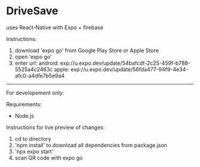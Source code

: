 # DriveSave

uses React-Native with Expo + firebase 

 Instructions:
1. download 'expo go' from Google Play Store or Apple Store
2. open 'expo go'
3. enter url:
android: exp://u.expo.dev/update/54bafcdf-2c25-459f-b788-5525a4c2463c
apple: exp://u.expo.dev/update/56fda477-94f9-4e34-afc0-a4dfe7b5e9a4





--------------------------------------------------------------------------------
For developement only:

Requirements: 
- Node.js

Instructions for live preview of changes:
1. cd to directory
2. 'npm install' to download all dependencies from package.json
3. 'npx expo start' 
4. scan QR code with expo go
